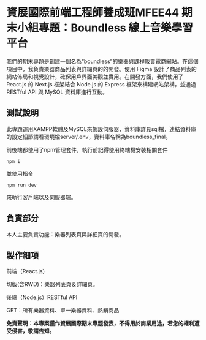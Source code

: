 # 資展國際前端工程師養成班MFEE44 期末小組專題：Boundless 線上音樂學習平台

我們的期末專題是創建一個名為“boundless”的樂器與課程販賣電商網站。在這個項目中，我負責樂器商品列表與詳細頁的的開發。使用 Figma 設計了商品列表的網站佈局和視覺設計，確保用戶界面美觀並實用。在開發方面，我們使用了 React.js 的 Next.js 框架結合 Node.js 的 Express 框架來構建網站架構，並通過 RESTful API 與 MySQL 資料庫進行互動。

## 測試說明
此專題運用XAMPP軟體及MySQL來架設伺服器，資料庫詳見sql檔，連結資料庫的設定細節請看環境檔server/.env，資料庫名稱為boundless_final。

前後端都使用了npm管理套件，執行前記得使用終端機安裝相關套件
```
npm i
```
並使用指令
```
npm run dev
```
來執行客戶端以及伺服器端。

## 負責部分

本人主要負責功能：樂器列表頁與詳細頁的開發。

## 製作細項
前端（React.js）

切版(含RWD)：樂器列表頁＆詳細頁。

後端（Node.js）RESTful API

GET：所有樂器資料、單一樂器資料、熱銷商品

**免責聲明：本專案僅作資展國際期末專題發表，不得用於商業用途，若您的權利遭受侵害，敬請告知。**





